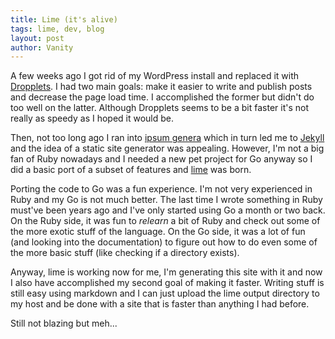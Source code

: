 ```yaml
---
title: Lime (it's alive)
tags: lime, dev, blog
layout: post
author: Vanity
---
```

A few weeks ago I got rid of my WordPress install and replaced it with [Dropplets](http://dropplets.com/). I had two main goals: make it easier to write and publish posts and decrease the page load time. I accomplished the former but didn't do too well on the latter. Although Dropplets seems to be a bit faster it's not really as speedy as I hoped it would be.

Then, not too long ago I ran into [ipsum genera](https://github.com/dom96/ipsumgenera) which in turn led me to [Jekyll](https://github.com/mojombo/jekyll) and the idea of a static site generator was appealing. However, I'm not a big fan of Ruby nowadays and I needed a new pet project for Go anyway so I did a basic port of a subset of features and [lime](http://github.com/basp/lime) was born.

Porting the code to Go was a fun experience. I'm not very experienced in Ruby and my Go is not much better. The last time I wrote something in Ruby must've been years ago and I've only started using Go a month or two back. On the Ruby side, it was fun to _relearn_ a bit of Ruby and check out some of the more exotic stuff of the language. On the Go side, it was a lot of fun (and looking into the documentation) to figure out how to do even some of the more basic stuff (like checking if a directory exists).

Anyway, lime is working now for me, I'm generating this site with it and now I also have accomplished my second goal of making it faster. Writing stuff is still easy using markdown and I can just upload the lime output directory to my host and be done with a site that is faster than anything I had before.

Still not blazing but meh...